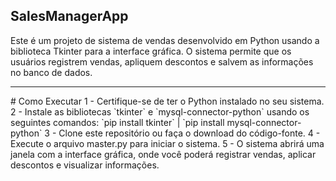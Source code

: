 ## SalesManagerApp

Este é um projeto de sistema de vendas desenvolvido em Python usando a biblioteca Tkinter para a interface gráfica. O sistema permite que os usuários registrem vendas, apliquem descontos e salvem as informações no banco de dados.
<hr>
# Como Executar
1 - Certifique-se de ter o Python instalado no seu sistema.
2 - Instale as bibliotecas `tkinter` e `mysql-connector-python` usando os seguintes comandos: `pip install tkinter` | `pip install mysql-connector-python`  
3 - Clone este repositório ou faça o download do código-fonte.
4 - Execute o arquivo master.py para iniciar o sistema.
5 - O sistema abrirá uma janela com a interface gráfica, onde você poderá registrar vendas, aplicar descontos e visualizar informações.


